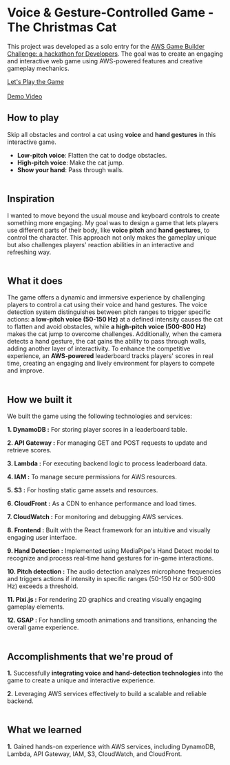 # Voice & Gesture-Controlled Game - The Christmas Cat 
This project was developed as a solo entry for the [AWS Game Builder Challenge: a hackathon for Developers](https://awsdevchallenge.devpost.com/). 
The goal was to create an engaging and interactive web game using AWS-powered features and creative gameplay mechanics.

[Let's Play the Game](https://d33rhx7ia9zwqa.cloudfront.net/)
<br></br>
[Demo Video](https://youtu.be/zddcuBzWsjE)

## How to play
Skip all obstacles and control a cat using **voice** and **hand gestures** in this interactive game.  
- **Low-pitch voice**: Flatten the cat to dodge obstacles.
- **High-pitch voice**: Make the cat jump.
- **Show your hand**: Pass through walls.
<br></br>
## Inspiration
I wanted to move beyond the usual mouse and keyboard controls to create something more engaging. My goal was to design a game that lets players use different parts of their body, like **voice pitch** and **hand gestures**, to control the character. This approach not only makes the gameplay unique but also challenges players' reaction abilities in an interactive and refreshing way.
<br></br>
## What it does
The game offers a dynamic and immersive experience by challenging players to control a cat using their voice and hand gestures. The voice detection system distinguishes between pitch ranges to trigger specific actions: **a low-pitch voice (50-150 Hz)** at a defined intensity causes the cat to flatten and avoid obstacles, while **a high-pitch voice (500-800 Hz)** makes the cat jump to overcome challenges. Additionally, when the camera detects a hand gesture, the cat gains the ability to pass through walls, adding another layer of interactivity. To enhance the competitive experience, an **AWS-powered** leaderboard tracks players' scores in real time, creating an engaging and lively environment for players to compete and improve.
<br></br>
## How we built it
We built the game using the following technologies and services:

**1. DynamoDB :** For storing player scores in a leaderboard table.

**2. API Gateway :** For managing GET and POST requests to update and retrieve scores.

**3. Lambda :** For executing backend logic to process leaderboard data.

**4. IAM :** To manage secure permissions for AWS resources.

**5. S3 :** For hosting static game assets and resources.

**6. CloudFront :** As a CDN to enhance performance and load times.

**7. CloudWatch :** For monitoring and debugging AWS services.

**8. Frontend :** Built with the React framework for an intuitive and visually engaging user interface.

**9. Hand Detection :** Implemented using MediaPipe's Hand Detect model to recognize and process real-time hand gestures for in-game interactions.  

**10. Pitch detection :** The audio detection analyzes microphone frequencies and triggers actions if intensity in specific ranges (50-150 Hz or 500-800 Hz) exceeds a threshold.

**11. Pixi.js :** For rendering 2D graphics and creating visually engaging gameplay elements.

**12. GSAP :** For handling smooth animations and transitions, enhancing the overall game experience.
<br></br>
## Accomplishments that we're proud of
**1.** Successfully **integrating voice and hand-detection technologies** into the game to create a unique and interactive experience.

**2.** Leveraging AWS services effectively to build a scalable and reliable backend.
<br></br>
## What we learned
**1.** Gained hands-on experience with AWS services, including DynamoDB, Lambda, API Gateway, IAM, S3, CloudWatch, and CloudFront.
